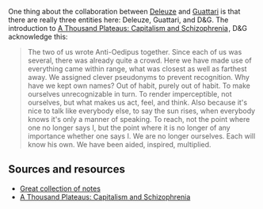 One thing about the collaboration between [Deleuze](/deleuze) and [Guattari](/guattari) is that there are really three entities here: Deleuze, Guattari, and D&G. The introduction to <a href="http://www.amazon.com/gp/product/0816614024/ref=as_li_ss_tl?ie=UTF8&camp=1789&creative=390957&creativeASIN=0816614024&linkCode=as2&tag=stesblo026-20">A Thousand Plateaus: Capitalism and Schizophrenia</a><img src="http://www.assoc-amazon.com/e/ir?t=stesblo026-20&l=as2&o=1&a=0816614024" width="1" height="1" border="0" alt="" style="border:none !important; margin:0px !important;" />, D&G acknowledge this:

> The two of us wrote Anti-Oedipus together. Since each of us was several, there was already quite a crowd. Here we have made use of everything came within range, what was closest as well as farthest away. We assigned clever pseudonyms to prevent recognition. Why have we kept own names? Out of habit, purely out of habit. To make ourselves unrecognizable in turn. To render imperceptible, not ourselves, but what makes us act, feel, and think. Also because it's nice to talk like everybody else, to say the sun rises, when everybody knows it's only a manner of speaking. To reach, not the point where one no longer says I, but the point where it is no longer of any importance whether one says I. We are no longer ourselves. Each will know his own. We have been aided, inspired, multiplied.

## Sources and resources

* [Great collection of notes](http://www.protevi.com/john/DG/index.html)
* <a href="http://www.amazon.com/gp/product/0816614024/ref=as_li_ss_tl?ie=UTF8&camp=1789&creative=390957&creativeASIN=0816614024&linkCode=as2&tag=stesblo026-20">A Thousand Plateaus: Capitalism and Schizophrenia</a><img src="http://www.assoc-amazon.com/e/ir?t=stesblo026-20&l=as2&o=1&a=0816614024" width="1" height="1" border="0" alt="" style="border:none !important; margin:0px !important;" />
